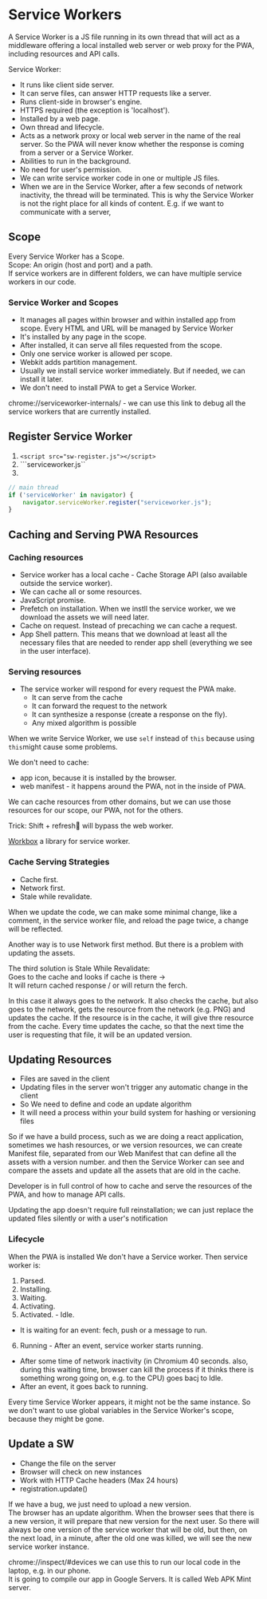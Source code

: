 # Service Workers

A Service Worker is a JS file running in its own thread that will act as a middleware offering a local installed web server or web proxy for the PWA, including resources and API calls.

Service Worker: 
- It runs like client side server.
- It can serve files, can answer HTTP requests like a server.
- Runs client-side in browser's engine.
- HTTPS required (the exception is 'localhost').
- Installed by a web page.
- Own thread and lifecycle.
- Acts as a network proxy or local web server in the name of the real server. So the PWA will never know whether the response is coming from a server or a Service Worker.
- Abilities to run in the background.
- No need for user's permission.
- We can write service worker code in one or multiple JS files.
- When we are in the Service Worker, after a few seconds of network inactivity, the thread will be terminated. This is why the Service Worker is not the right place for all kinds of content. E.g. if we want to communicate with a server, 


## Scope

Every Service Worker has a Scope.  
Scope: An origin (host and port) and a path.  
If service workers are in different folders, we can have multiple service workers in our code.

### Service Worker and Scopes

- It manages all pages within browser and within installed app from scope. Every HTML and URL will be managed by Service Worker
- It's installed by any page in the scope.
- After installed, it can serve all files requested from the scope.
- Only one service worker is allowed per scope.
- Webkit adds partition management.
- Usually we install service worker immediately. But if needed, we can install it later.
- We don't need to install PWA to get a Service Worker.

chrome://serviceworker-internals/ - we can use this link to debug all the service workers that are currently installed.


## Register Service Worker

1. ```<script src="sw-register.js"></script>```
2. ```serviceworker.js``
3. 
```js
// main thread
if ('serviceWorker' in navigator) {
    navigator.serviceWorker.register("serviceworker.js");
}
```

## Caching and Serving PWA Resources

### Caching resources

- Service worker has a local cache - Cache Storage API (also available outside the service worker).
- We can cache all or some resources.
- JavaScript promise.
- Prefetch on installation. When we instll the service worker, we we download the assets we will need later.
- Cache on request. Instead of precaching we can cache a request.
- App Shell pattern. This means that we download at least all the necessary files that are needed to render app shell (everything we see in the user interface).


### Serving resources

- The service worker will respond for every request the PWA make.
  - It can serve from the cache
  - It can forward the request to the network
  - It can synthesize a response (create a response on the fly).
  - Any mixed algorithm is possible

When we write Service Worker, we use ```self``` instead of ```this``` because using ```this```might cause some problems.

We don't need to cache: 
- app icon, because it is installed by the browser. 
- web manifest - it happens around the PWA, not in the inside of PWA.

We can cache resources from other domains, but we can use those resources for our scope, our PWA, not for the others.

Trick: Shift + refresh🔄️ will bypass the web worker.

[Workbox](https://developer.chrome.com/docs/workbox/) a library for service worker.


### Cache Serving Strategies

- Cache first.
- Network first.
- Stale while revalidate.


When we update the code, we can make some minimal change, like a comment, in the service worker file, and reload the page twice, a change will be reflected.

Another way is to use Network first method. But there is a problem with updating the assets.

The third solution is Stale While Revalidate:   
Goes to the cache and looks if cache is there ->  
It will return cached response / or will return the ferch.

In this case it always goes to the network. It also checks the cache, but also goes to the network, gets the resource from the network (e.g. PNG) and updates the cache.  If the resource is in the cache, it will give thre resource from the cache. Every time updates the cache, so that the next time the user is requesting that file, it will be an updated version.


## Updating Resources

- Files are saved in the client
- Updating files in the server won't trigger any automatic change in the client
- So We need to define and code an update algorithm
- It will need a process within your build system for hashing or versioning files

So if we have a build process, such as we are doing a react application, sometimes we hash resources, or we version resources, we can create Manifest file, separated from our Web Manifest that can define all the assets with a version number. and then the Service Worker can see and compare the assets and update all the assets that are old in the cache.

Developer is in full control of how to cache and serve the resources of the PWA, and how to manage API calls.

Updating the app doesn't require full reinstallation; we can just replace the updated files silently or with a user's notification


### Lifecycle

When the PWA is installed We don't have a Service worker. Then service worker is: 
1. Parsed.
2. Installing.
3. Waiting.
4. Activating.
5. Activated. - Idle.
- It is waiting for an event: fech, push or a message to run.
6. Running - After an event, service worker starts running.
- After some time of network inactivity (in Chromium 40 seconds. also, during this waiting time, browser can kill the process if it thinks there is something wrong going on, e.g. to the CPU) goes bacj to Idle.
- After an event, it goes back to running.


Every time Service Worker appears, it might not be the same instance. So we don't want to use global variables in the Service Worker's scope, because they might be gone.




## Update a SW
 
- Change the file on the server
- Browser will check on new instances
- Work with HTTP Cache headers (Max 24 hours)
- registration.update()


If we have a bug, we just need to upload a new version.  
The browser has an update algorithm. When the browser sees that there is a new version, it will prepare that new version for the next user. So there will always be one version of the service worker that will be old, but then, on the next load,  in a minute, after the old one was killed, we will see the new service worker instance. 


chrome://inspect/#devices we can use this to run our local code in the laptop, e.g. in our phone.  
It is going to compile our app in Google Servers. It is called Web APK Mint server.